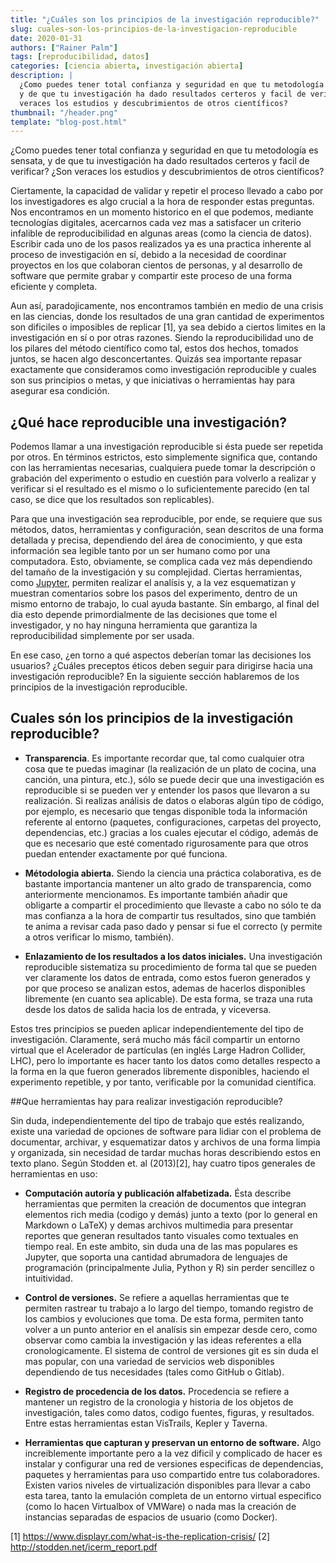 ```yaml
---
title: "¿Cuáles son los principios de la investigación reproducible?"
slug: cuales-son-los-principios-de-la-investigacion-reproducible
date: 2020-01-31
authors: ["Rainer Palm"]
tags: [reproducibilidad, datos]
categories: [ciencia abierta, investigación abierta]
description: |
  ¿Como puedes tener total confianza y seguridad en que tu metodología es sensata,
  y de que tu investigación ha dado resultados certeros y facil de verificar? ¿Son
  veraces los estudios y descubrimientos de otros científicos?
thumbnail: "/header.png"
template: "blog-post.html"
---
```


<!-- # ¿Cuáles son los principios de la investigación reproducible? -->
<!-- **Por Rainer Palm** -->

¿Como puedes tener total confianza y seguridad en que tu metodología es sensata,
y de que tu investigación ha dado resultados certeros y facil de verificar? ¿Son
veraces los estudios y descubrimientos de otros científicos?

<!-- TEASER_END -->

Ciertamente, la capacidad de validar y repetir el proceso llevado a cabo por los
investigadores es algo crucial a la hora de responder estas preguntas. Nos
encontramos en un momento historico en el que podemos, mediante tecnologías
digitales, acercarnos cada vez mas a satisfacer un criterio infalible de
reproducibilidad en algunas areas (como la ciencia de datos). Escribir cada uno
de los pasos realizados ya es una practica inherente al proceso de investigación
en sí, debido a la necesidad de coordinar proyectos en los que colaboran cientos
de personas, y al desarrollo de software que permite grabar y compartir este
proceso de una forma eficiente y completa.

Aun así, paradojicamente, nos encontramos también en medio de una crisis en las
ciencias, donde los resultados de una gran cantidad de experimentos son
dificiles o imposibles de replicar \[1\], ya sea debido a ciertos limites en la
investigación en sí o por otras razones. Siendo la reproducibilidad uno de los
pilares del método científico como tal, estos dos hechos, tomados juntos, se
hacen algo desconcertantes. Quizás sea importante repasar exactamente que
consideramos como investigación reproducible y cuales son sus principios o
metas, y que iniciativas o herramientas hay para asegurar esa condición.

## ¿Qué hace reproducible una investigación?

Podemos llamar a una investigación reproducible si ésta puede ser repetida por
otros. En términos estrictos, esto simplemente significa que, contando con las
herramientas necesarias, cualquiera puede tomar la descripción o grabación del
experimento o estudio en cuestión para volverlo a realizar y verificar si el
resultado es el mismo o lo suficientemente parecido (en tal caso, se dice que
los resultados son replicables).

Para que una investigación sea reproducible, por ende, se requiere que sus
métodos, datos, herramientas y configuración, sean descritos de una forma
detallada y precisa, dependiendo del área de conocimiento, y que esta
información sea legible tanto por un ser humano como por una computadora. Esto,
obviamente, se complica cada vez más dependiendo del tamaño de la investigación
y su complejidad. Ciertas herramientas, como [Jupyter](https://jupyter.org),
permiten realizar el analísis y, a la vez esquematizan y muestran comentarios
sobre los pasos del experimento, dentro de un mismo entorno de trabajo, lo cual
ayuda bastante. Sín embargo, al final del dia esto depende primordialmente de
las decisiones que tome el investigador, y no hay ninguna herramienta que
garantiza la reproducibilidad simplemente por ser usada.

En ese caso, ¿en torno a qué aspectos deberían tomar las decisiones los
usuarios? ¿Cuáles preceptos éticos deben seguir para dirigirse hacia una
investigación reproducible? En la siguiente sección hablaremos de los principios
de la investigación reproducible.

## Cuales són los principios de la investigación reproducible?

- **Transparencia**. Es importante recordar que, tal como cualquier otra cosa
  que te puedas imaginar (la realización de un plato de cocina, una canción, una
  pintura, etc.), sólo se puede decir que una investigación es reproducible si
  se pueden ver y entender los pasos que llevaron a su realización. Si realizas
  análisis de datos o elaboras algún tipo de código, por ejemplo, es necesario
  que tengas disponible toda la información referente al entorno (paquetes,
  configuraciones, carpetas del proyecto, dependencias, etc.) gracias a los
  cuales ejecutar el código, además de que es necesario que esté comentado
  rigurosamente para que otros puedan entender exactamente por qué funciona.

- **Métodologia abierta.** Siendo la ciencia una práctica colaborativa, es de
  bastante importancia mantener un alto grado de transparencia, como
  anteriormente mencionamos. Es importante también añadir que obligarte a
  compartir el procedimiento que llevaste a cabo no sólo te da mas confianza a
  la hora de compartir tus resultados, sino que también te anima a revisar cada
  paso dado y pensar si fue el correcto (y permite a otros verificar lo mismo,
  también).

- **Enlazamiento de los resultados a los datos iniciales.** Una investigación
  reproducible sistematiza su procedimiento de forma tal que se pueden ver
  claramente los datos de entrada, como estos fueron generados y por que proceso
  se analizan estos, ademas de hacerlos disponibles libremente (en cuanto sea
  aplicable). De esta forma, se traza una ruta desde los datos de salida hacia
  los de entrada, y viceversa.

Estos tres principios se pueden aplicar independientemente del tipo de
investigación. Claramente, será mucho más fácil compartir un entorno virtual que
el Acelerador de partículas (en inglés Large Hadron Collider, LHC), pero lo
importante es hacer tanto los datos como detalles respecto a la forma en la que
fueron generados libremente disponibles, haciendo el experimento repetible, y
por tanto, verificable por la comunidad científica.

##Que herramientas hay para realizar investigación reproducible?

Sin duda, independientemente del tipo de trabajo que estés realizando, existe
una variedad de opciones de software para lidiar con el problema de documentar,
archivar, y esquematizar datos y archivos de una forma limpia y organizada, sin
necesidad de tardar muchas horas describiendo estos en texto plano. Según
Stodden et. al (2013)\[2\], hay cuatro tipos generales de herramientas en uso:

- **Computación autoría y publicación alfabetizada.** Ésta describe herramientas
  que permiten la creación de documentos que integran elementos rich media
  (codigo y demás) junto a texto (por lo general en Markdown o LaTeX) y demas
  archivos multimedia para presentar reportes que generan resultados tanto
  visuales como textuales en tiempo real. En este ambito, sin duda una de las
  mas populares es Jupyter, que soporta una cantidad abrumadora de lenguajes de
  programación (principalmente Julia, Python y R) sin perder sencillez o
  intuitividad.

- **Control de versiones.** Se refiere a aquellas herramientas que te permiten
  rastrear tu trabajo a lo largo del tiempo, tomando registro de los cambios y
  evoluciones que toma. De esta forma, permiten tanto volver a un punto anterior
  en el analísis sin empezar desde cero, como observar como cambia la
  investigación y las ideas referentes a ella cronologicamente. El sistema de
  control de versiones git es sin duda el mas popular, con una variedad de
  servicios web disponibles dependiendo de tus necesidades (tales como GitHub o
  Gitlab).

- **Registro de procedencia de los datos.** Procedencia se refiere a mantener un
  registro de la cronologia y historia de los objetos de investigación, tales
  como datos, codigo fuentes, figuras, y resultados. Entre estas herramientas
  estan VisTrails, Kepler y Taverna.

- **Herramientas que capturan y preservan un entorno de software.** Algo
  increiblemente importante pero a la vez dificil y complicado de hacer es
  instalar y configurar una red de versiones especificas de dependencias,
  paquetes y herramientas para uso compartido entre tus colaboradores. Existen
  varios niveles de virtualización disponibles para llevar a cabo esta tarea,
  tanto la emulación completa de un entorno virtual especifico (como lo hacen
  Virtualbox of VMWare) o nada mas la creación de instancias separadas de
  espacios de usuario (como Docker).

\[1\] https://www.displayr.com/what-is-the-replication-crisis/ \[2\]
http://stodden.net/icerm_report.pdf
